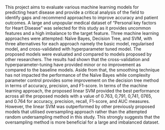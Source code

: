 This project aims to evaluate various machine learning models for predicting heart disease and provide a critical analysis 
of the field to identify gaps and recommend approaches to improve accuracy and patient outcomes. A large and unpopular medical 
dataset of “Personal key factors for Heart Disease” was selected for this study as it provides uncommon features and a high 
imbalance to the target feature. Three machine learning approaches were attempted: Naïve Bayes, Decision Tree, and SVM, with 
three alternatives for each approach namely the basic model, regularised model, and cross-validated with hyperparameter tuned 
model. The proposed models were evaluated and compared to models proposed by other researchers. The results had shown that the 
cross-validation and hyperparameter-tuning have provided minor or no improvement as compared to the baseline models. Aside from 
that, the smoothing technique has not impacted the performance of the Naïve Bayes while complexity parameter control provides 
some improvement on the decision tree method in terms of accuracy, precision, and F1-score. In terms of the machine learning 
approach, the proposed linear SVM provided the best performance across all the proposed models with a value of 0.763, 0,791, 
0,741, 0765, and 0.764 for accuracy, precision, recall, F1-score, and AUC measures. However, the linear SVM was outperformed 
by other previously proposed models that utilised oversampling approach rather than the attempted random undersampling method 
in this study. This strongly suggests that the oversampling method is more beneficial for a large and imbalanced dataset.
